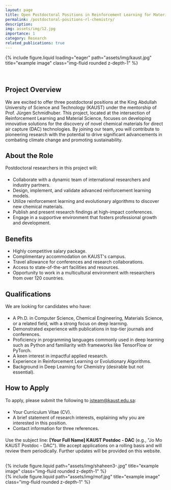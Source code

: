 ```yaml
---
layout: page
title: Open Postdoctoral Positions in Reinforcement Learning for Material Science at KAUST
permalink: /postdoctoral-positions-rl-chemistry/
description: 
img: assets/img/12.jpg
importance: 1
category: Research
related_publications: true
---
```

{% include figure.liquid loading="eager" path="assets/img/kaust.jpg" title="example image" class="img-fluid rounded z-depth-1" %}
<div style="padding-top: 20px;">
<h2>Project Overview</h2>  
<p style="margin-bottom: 20px;">We are excited to offer three postdoctoral positions at the King Abdullah University of Science and Technology (KAUST) under the mentorship of Prof. Jürgen Schmidhuber. This project, located at the intersection of Reinforcement Learning and Material Science, focuses on developing innovative solutions for the discovery of novel chemical materials for direct air capture (DAC) technologies. By joining our team, you will contribute to pioneering research with the potential to drive significant advancements in combating climate change and promoting sustainability.</p>

<h2>About the Role</h2>  
<p style="margin-bottom: 20px;">Postdoctoral researchers in this project will:</p>
<ul style="margin-bottom: 20px;">
    <li>Collaborate with a dynamic team of international researchers and industry partners.</li>
    <li>Design, implement, and validate advanced reinforcement learning models.</li>
    <li>Utilize reinforcement learning and evolutionary algorithms to discover new chemical materials.</li>
    <li>Publish and present research findings at high-impact conferences.</li>
    <li>Engage in a supportive environment that fosters professional growth and development.</li>
</ul>

<h2>Benefits</h2>
<ul style="margin-bottom: 20px;">
    <li>Highly competitive salary package.</li>
    <li>Complimentary accommodation on KAUST's campus.</li>
    <li>Travel allowance for conferences and research collaborations.</li>
    <li>Access to state-of-the-art facilities and resources.</li>
    <li>Opportunity to work in a multicultural environment with researchers from over 120 countries.</li>
</ul>

<h2>Qualifications</h2>
<p style="margin-bottom: 20px;">We are looking for candidates who have:</p>
<ul style="margin-bottom: 20px;">
    <li>A Ph.D. in Computer Science, Chemical Engineering, Materials Science, or a related field, with a strong focus on deep learning.</li>
    <li>Demonstrated experience with publications in top-tier journals and conferences.</li>
    <li>Proficiency in programming languages commonly used in deep learning such as Python and familiarity with frameworks like TensorFlow or PyTorch.</li>
    <li>A keen interest in impactful applied research.</li>
    <li>Experience in Reinforcement Learning or Evolutionary Algorithms.</li>
    <li>Background in Deep Learning for Chemistry (desirable but not essential).</li>
</ul>

<h2>How to Apply</h2>
<p style="margin-bottom: 20px;">To apply, please submit the following to <a href="mailto:jsteam@kaust.edu.sa">jsteam@kaust.edu.sa</a>:</p>
<ul style="margin-bottom: 20px;">
    <li>Your Curriculum Vitae (CV).</li>
    <li>A brief statement of research interests, explaining why you are interested in this position.</li>
    <li>Contact information for three references.</li>
</ul>
<p style="margin-bottom: 30px;">Use the subject line: <strong>[Your Full Name] KAUST Postdoc - DAC</strong> (e.g., "Jo Mo KAUST Postdoc - DAC"). We accept applications on a rolling basis and will review them periodically. Further updates will be provided on this website.</p>

<div class="row justify-content-sm-center align-items-center"> <!-- Added 'align-items-center' for vertical alignment -->
    <div class="col-sm-8 mt-3 mt-md-0">
        {% include figure.liquid path="assets/img/shaheen3-.jpg" title="example image" class="img-fluid rounded z-depth-1" %}
    </div>
    <div class="col-sm-4 mt-3 mt-md-0">
        {% include figure.liquid path="assets/img/mof.jpg" title="example image" class="img-fluid rounded z-depth-1" %}
    </div>
</div>
<div class="caption">
</div>
